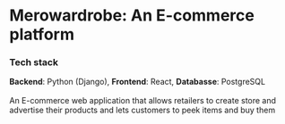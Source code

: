 # Merowardrobe: An E-commerce platform
<h3>Tech stack</h3>
<b>Backend</b>: Python (Django), <b>Frontend</b>: React, <b>Databasse</b>: PostgreSQL<br><br>
An E-commerce web application that allows retailers to create store and advertise their products and lets customers to peek items and buy them
